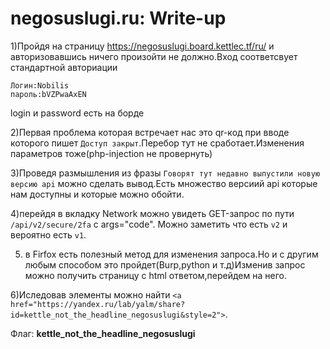 # negosuslugi.ru: Write-up

1)Пройдя на страницу https://negosuslugi.board.kettlec.tf/ru/ и авторизовавшись ничего произойти не должно.Вход соответсвует стандартной авториации
```
Логин:Nobilis
пароль:bVZPwaAxEN
```
login и password есть на борде


2)Первая проблема которая встречает нас это qr-код при вводе которого пишет `Доступ закрыт`.Перебор тут не сработает.Изменения параметров тоже(php-injection не провернуть)


3)Проведя размышления из фразы `Говорят тут недавно выпустили новую версию api` можно сделать вывод.Есть множество версиий api которые нам доступны и которые можно обойти.



4)перейдя в вкладку Network можно увидеть GET-запрос по пути `/api/v2/secure/2fa` c args="code".
 Можно заметить что есть `v2` и вероятно есть `v1`.

5) в Firfox есть полезный метод для изменения запроса.Но и с другим любым способом это пройдет(Burp,python и т.д)Изменив запрос можно получить страницу с html ответом,перейдем на него.

6)Иследовав элементы можно найти `<a href="https://yandex.ru/lab/yalm/share?id=kettle_not_the_headline_negosuslugi&style=2">`.

Флаг: **kettle_not_the_headline_negosuslugi**
